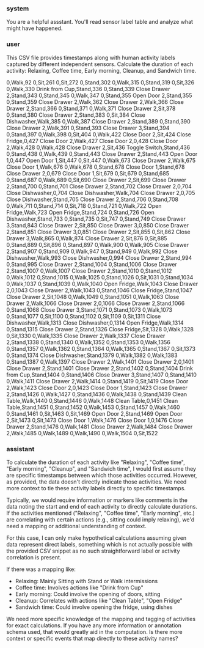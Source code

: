 ### system
You are a helpful assstant. You'll read sensor label table and analyze what might have happened.
### user

This CSV file provides timestamps along with human activity labels captured by different independent sensors.
Calculate the duration of each activity: Relaxing, Coffee time, Early morning, Cleanup, and Sandwich time.
    
0,Walk,92
0,Sit,261
0,Sit,272
0,Stand,302
0,Walk,315
0,Stand,319
0,Sit,326
0,Walk,330
Drink from Cup,Stand,336
0,Stand,339
Close Drawer 2,Stand,343
0,Stand,345
0,Walk,347
0,Stand,355
Open Door 2,Stand,355
0,Stand,359
Close Drawer 2,Walk,362
Close Drawer 2,Walk,366
Close Drawer 2,Stand,366
0,Stand,371
0,Walk,371
Close Drawer 2,Sit,378
0,Stand,380
Close Drawer 2,Stand,383
0,Sit,384
Close Dishwasher,Walk,385
0,Walk,387
Close Drawer 2,Stand,389
0,Stand,390
Close Drawer 2,Walk,391
0,Stand,393
Close Drawer 3,Stand,394
0,Stand,397
0,Walk,398
0,Sit,404
0,Walk,422
Close Door 2,Sit,424
Close Fridge,0,427
Close Door 2,Walk,427
Close Door 2,0,428
Close Door 2,Walk,428
0,Walk,428
Close Drawer 2,Sit,436
Toggle Switch,Stand,436
0,Stand,438
0,Walk,439
0,Stand,443
Close Drawer 2,Stand,443
Open Door 1,0,447
Open Door 1,Sit,447
0,Sit,447
0,Walk,673
Close Drawer 2,Walk,675
Close Door 1,Walk,676
0,Walk,678
0,Stand,678
Close Door 1,Stand,678
Close Drawer 2,0,679
Close Door 1,Sit,679
0,Sit,679
0,Stand,685
0,Stand,687
0,Walk,689
0,Sit,690
Close Drawer 2,Sit,699
Close Drawer 2,Stand,700
0,Stand,701
Close Drawer 2,Stand,702
Close Drawer 2,0,704
Close Dishwasher,0,704
Close Dishwasher,Walk,704
Close Drawer 2,0,705
Close Dishwasher,Stand,705
Close Drawer 2,Stand,706
0,Stand,708
0,Walk,711
0,Stand,714
0,Sit,718
0,Stand,721
0,Walk,722
Open Fridge,Walk,723
Open Fridge,Stand,724
0,Stand,726
Open Dishwasher,Stand,733
0,Stand,735
0,Sit,747
0,Stand,749
Close Drawer 3,Stand,843
Close Drawer 2,Sit,850
Close Drawer 3,0,850
Close Drawer 2,Stand,851
Close Drawer 3,0,851
Close Drawer 2,Sit,855
0,Sit,862
Close Drawer 3,Walk,865
0,Walk,874
Close Drawer 2,Sit,876
0,Sit,885
0,Stand,889
0,Sit,896
0,Stand,897
0,Walk,900
0,Walk,905
Close Drawer 2,Stand,907
0,Stand,909
0,Walk,947
0,Stand,949
0,Walk,992
Close Dishwasher,Walk,993
Close Dishwasher,0,994
Close Drawer 2,Stand,994
0,Stand,995
Close Drawer 2,Stand,1004
0,Stand,1006
Close Drawer 2,Stand,1007
0,Walk,1007
Close Drawer 2,Stand,1010
0,Stand,1012
0,Walk,1012
0,Stand,1015
0,Walk,1025
0,Stand,1026
0,Sit,1031
0,Stand,1034
0,Walk,1037
0,Stand,1039
0,Walk,1040
Open Fridge,Walk,1043
Close Drawer 2,0,1043
Close Drawer 2,Walk,1043
0,Stand,1046
Close Fridge,Stand,1047
Close Drawer 2,Sit,1048
0,Walk,1049
0,Stand,1051
0,Walk,1063
Close Drawer 2,Walk,1066
Close Drawer 2,0,1066
Close Drawer 2,Stand,1066
0,Stand,1068
Close Drawer 3,Stand,1071
0,Stand,1073
0,Walk,1073
0,Stand,1077
0,Sit,1100
0,Stand,1102
0,Sit,1109
0,Sit,1311
Close Dishwasher,Walk,1313
Close Dishwasher,0,1314
Open Fridge,Walk,1314
0,Stand,1315
Close Drawer 2,Stand,1326
Close Fridge,Sit,1328
0,Walk,1328
0,Sit,1330
0,Walk,1335
Close Drawer 2,Walk,1337
Close Drawer 2,Stand,1338
0,Stand,1340
0,Walk,1352
0,Stand,1353
0,Walk,1356
0,Stand,1357
0,Walk,1362
0,Stand,1364
0,Walk,1365
0,Stand,1367
0,Sit,1373
0,Stand,1374
Close Dishwasher,Stand,1379
0,Walk,1382
0,Walk,1383
0,Stand,1387
0,Walk,1397
Close Drawer 2,Walk,1401
Close Drawer 2,0,1401
Close Drawer 2,Stand,1401
Close Drawer 2,Stand,1402
0,Stand,1404
Drink from Cup,Stand,1404
0,Stand,1406
Close Drawer 3,Stand,1407
0,Stand,1410
0,Walk,1411
Close Drawer 2,Walk,1414
0,Stand,1419
0,Sit,1419
Close Door 2,Walk,1423
Close Door 2,0,1423
Close Door 1,Stand,1423
Close Drawer 2,Stand,1426
0,Walk,1427
0,Stand,1436
0,Walk,1438
0,Stand,1439
Clean Table,Walk,1440
0,Stand,1446
0,Walk,1448
Clean Table,0,1451
Clean Table,Stand,1451
0,Stand,1452
0,Walk,1453
0,Stand,1457
0,Walk,1460
0,Stand,1461
0,Sit,1463
0,Sit,1469
Open Door 2,Stand,1469
Open Door 2,Sit,1473
0,Sit,1473
Close Door 1,Walk,1476
Close Door 1,0,1476
Close Drawer 2,Stand,1476
0,Walk,1481
Close Drawer 2,Walk,1484
Close Drawer 2,Walk,1485
0,Walk,1489
0,Walk,1490
0,Walk,1504
0,Sit,1522

### assistant
To calculate the duration of each activity like "Relaxing", "Coffee time", "Early morning", "Cleanup", and "Sandwich time", I would first assume they are specific timestamps between which those activities occurred. However, as provided, the data doesn't directly indicate those activities. We need more context to tie these activity labels directly to specific timestamps.

Typically, we would require information or markers like comments in the data noting the start and end of each activity to directly calculate durations. If the activities mentioned ("Relaxing", "Coffee time", "Early morning", etc.) are correlating with certain actions (e.g., sitting could imply relaxing), we'd need a mapping or additional understanding of context. 

For this case, I can only make hypothetical calculations assuming given data represent direct labels, something which is not actually possible with the provided CSV snippet as no such straightforward label or activity correlation is present.

If there was a mapping like:
- Relaxing: Mainly Sitting with Stand or Walk intermissions
- Coffee time: Involves actions like "Drink from Cup"
- Early morning: Could involve the opening of doors, sitting
- Cleanup: Correlates with actions like "Clean Table", "Open Fridge"
- Sandwich time: Could involve opening the fridge, using dishes

We need more specific knowledge of the mapping and tagging of activities for exact calculations. If you have any more information or annotation schema used, that would greatly aid in the computation. Is there more context or specific events that map directly to these activity names?
